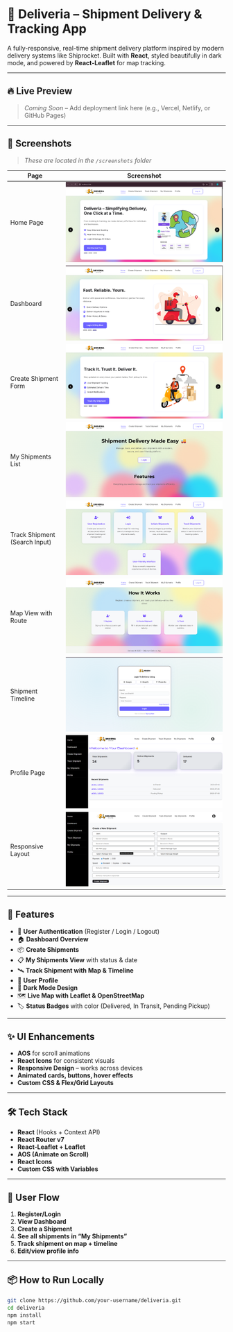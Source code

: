 # 🚚 Deliveria – Shipment Delivery & Tracking App

A fully-responsive, real-time shipment delivery platform inspired by modern delivery systems like Shiprocket. Built with **React**, styled beautifully in dark mode, and powered by **React-Leaflet** for map tracking.

---

## 🔥 Live Preview

> _Coming Soon_ – Add deployment link here (e.g., Vercel, Netlify, or GitHub Pages)

---

## 📸 Screenshots

> _These are located in the `/screenshots` folder_

| Page | Screenshot |
|------|------------|
| Home Page | ![](./screenshots/Screenshot%202025-07-12%20205050.png) |
| Dashboard | ![](./screenshots/Screenshot%202025-07-12%20205059.png) |
| Create Shipment Form | ![](./screenshots/Screenshot%202025-07-12%20205107.png) |
| My Shipments List | ![](./screenshots/Screenshot%202025-07-12%20205116.png) |
| Track Shipment (Search Input) | ![](./screenshots/Screenshot%202025-07-12%20205124.png) |
| Map View with Route | ![](./screenshots/Screenshot%202025-07-12%20205132.png) |
| Shipment Timeline | ![](./screenshots/Screenshot%202025-07-12%20205139.png) |
| Profile Page | ![](./screenshots/Screenshot%202025-07-12%20205150.png) |
| Responsive Layout | ![](./screenshots/Screenshot%202025-07-12%20205159.png) |

---

## 🚀 Features

- 🔐 **User Authentication** (Register / Login / Logout)
- 🏠 **Dashboard Overview**
- 📦 **Create Shipments**
- 📋 **My Shipments View** with status & date
- 🛰️ **Track Shipment with Map & Timeline**
- 👤 **User Profile**
- 🎨 **Dark Mode Design**
- 🗺️ **Live Map with Leaflet & OpenStreetMap**
- 🏷️ **Status Badges** with color (Delivered, In Transit, Pending Pickup)

---

## ✨ UI Enhancements

- **AOS** for scroll animations  
- **React Icons** for consistent visuals  
- **Responsive Design** – works across devices  
- **Animated cards, buttons, hover effects**  
- **Custom CSS & Flex/Grid Layouts**

---

## 🛠️ Tech Stack

- **React** (Hooks + Context API)
- **React Router v7**
- **React-Leaflet + Leaflet**
- **AOS (Animate on Scroll)**
- **React Icons**
- **Custom CSS with Variables**

---

## 🧪 User Flow

1. **Register/Login**
2. **View Dashboard**
3. **Create a Shipment**
4. **See all shipments in “My Shipments”**
5. **Track shipment on map + timeline**
6. **Edit/view profile info**

---

## 📦 How to Run Locally

```bash
git clone https://github.com/your-username/deliveria.git
cd deliveria
npm install
npm start
